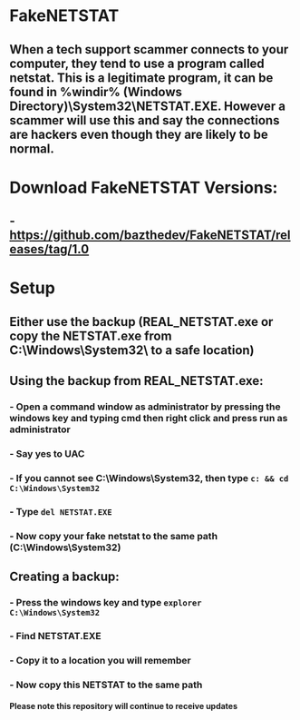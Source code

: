 # FakeNETSTAT
## When a tech support scammer connects to your computer, they tend to use a program called netstat. This is a legitimate program, it can be found in %windir% (Windows Directory)\System32\NETSTAT.EXE. However a scammer will use this and say the connections are hackers even though they are likely to be normal.

# Download FakeNETSTAT Versions:
## - https://github.com/bazthedev/FakeNETSTAT/releases/tag/1.0
# Setup
## Either use the backup (REAL_NETSTAT.exe or copy the NETSTAT.exe from C:\Windows\System32\ to a safe location)
## Using the backup from REAL_NETSTAT.exe:
### - Open a command window as administrator by pressing the windows key and typing cmd then right click and press run as administrator
### - Say yes to UAC
### - If you cannot see C:\Windows\System32, then type `c: && cd C:\Windows\System32`
### - Type `del NETSTAT.EXE`
### - Now copy your fake netstat to the same path (C:\Windows\System32)

## Creating a backup:
### - Press the windows key and type `explorer C:\Windows\System32`
### - Find NETSTAT.EXE
### - Copy it to a location you will remember
### - Now copy this NETSTAT to the same path

#### Please note this repository will continue to receive updates
